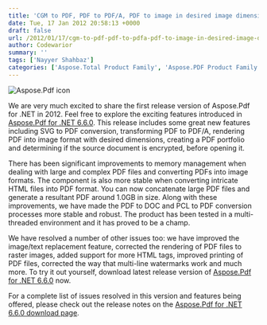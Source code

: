 ```yaml
---
title: 'CGM to PDF, PDF to PDF/A, PDF to image in desired image dimensions'
date: Tue, 17 Jan 2012 20:58:13 +0000
draft: false
url: /2012/01/17/cgm-to-pdf-pdf-to-pdfa-pdf-to-image-in-desired-image-dimensions/
author: Codewarior
summary: ''
tags: ['Nayyer Shahbaz']
categories: ['Aspose.Total Product Family', 'Aspose.PDF Product Family']
---
```


![Aspose.Pdf icon][1]

We are very much excited to share the first release version of Aspose.Pdf for .NET in 2012. Feel free to explore the exciting features introduced in [Aspose.Pdf for .NET 6.6.0][2]. This release includes some great new features including SVG to PDF conversion, transforming PDF to PDF/A, rendering PDF into image format with desired dimensions, creating a PDF portfolio and determining if the source document is encrypted, before opening it.

There has been significant improvements to memory management when dealing with large and complex PDF files and converting PDFs into image formats. The component is also more stable when converting intricate HTML files into PDF format. You can now concatenate large PDF files and generate a resultant PDF around 1.0GB in size. Along with these improvements, we have made the PDF to DOC and PCL to PDF conversion processes more stable and robust. The product has been tested in a multi-threaded environment and it has proved to be a champ.

We have resolved a number of other issues too: we have improved the image/text replacement feature, corrected the rendering of PDF files to raster images, added support for more HTML tags, improved printing of PDF files, corrected the way that multi-line watermarks work and much more. To try it out yourself, download latest release version of [Aspose.Pdf for .NET 6.6.0][3] now.

For a complete list of issues resolved in this version and features being offered, please check out the release notes on the [Aspose.Pdf for .NET 6.6.0 download page][4].




[1]: http://www.aspose.com/Images/aspose.pdf-logo2.jpg
[2]: http://www.aspose.com/community/files/51/.net-components/aspose.pdf-for-.net/entry355147.aspx
[3]: http://www.aspose.com/community/files/51/.net-components/aspose.pdf-for-.net/entry355147.aspx
[4]: http://www.aspose.com/community/files/51/.net-components/aspose.pdf-for-.net/entry355147.aspx




